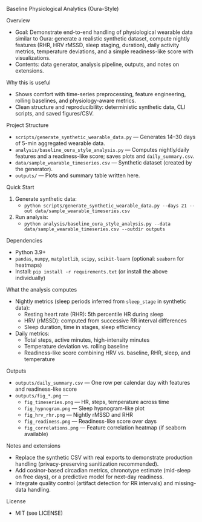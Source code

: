 Baseline Physiological Analytics (Oura-Style)

Overview
- Goal: Demonstrate end-to-end handling of physiological wearable data similar to Oura: generate a realistic synthetic dataset, compute nightly features (RHR, HRV rMSSD, sleep staging, duration), daily activity metrics, temperature deviations, and a simple readiness-like score with visualizations.
- Contents: data generator, analysis pipeline, outputs, and notes on extensions.

Why this is useful
- Shows comfort with time-series preprocessing, feature engineering, rolling baselines, and physiology-aware metrics.
- Clean structure and reproducibility: deterministic synthetic data, CLI scripts, and saved figures/CSV.

Project Structure
- `scripts/generate_synthetic_wearable_data.py` — Generates 14–30 days of 5-min aggregated wearable data.
- `analysis/baseline_oura_style_analysis.py` — Computes nightly/daily features and a readiness-like score; saves plots and `daily_summary.csv`.
- `data/sample_wearable_timeseries.csv` — Synthetic dataset (created by the generator).
- `outputs/` — Plots and summary table written here.

Quick Start
1) Generate synthetic data:
   - `python scripts/generate_synthetic_wearable_data.py --days 21 --out data/sample_wearable_timeseries.csv`
2) Run analysis:
   - `python analysis/baseline_oura_style_analysis.py --data data/sample_wearable_timeseries.csv --outdir outputs`

Dependencies
- Python 3.9+
- `pandas`, `numpy`, `matplotlib`, `scipy`, `scikit-learn` (optional: `seaborn` for heatmaps)
- Install: `pip install -r requirements.txt` (or install the above individually)

What the analysis computes
- Nightly metrics (sleep periods inferred from `sleep_stage` in synthetic data):
  - Resting heart rate (RHR): 5th percentile HR during sleep
  - HRV (rMSSD): computed from successive RR interval differences
  - Sleep duration, time in stages, sleep efficiency
- Daily metrics:
  - Total steps, active minutes, high-intensity minutes
  - Temperature deviation vs. rolling baseline
  - Readiness-like score combining HRV vs. baseline, RHR, sleep, and temperature

Outputs
- `outputs/daily_summary.csv` — One row per calendar day with features and readiness-like score
- `outputs/fig_*.png` —
  - `fig_timeseries.png` — HR, steps, temperature across time
  - `fig_hypnogram.png` — Sleep hypnogram-like plot
  - `fig_hrv_rhr.png` — Nightly rMSSD and RHR
  - `fig_readiness.png` — Readiness-like score over days
  - `fig_correlations.png` — Feature correlation heatmap (if seaborn available)

Notes and extensions
- Replace the synthetic CSV with real exports to demonstrate production handling (privacy-preserving sanitization recommended).
- Add cosinor-based circadian metrics, chronotype estimate (mid-sleep on free days), or a predictive model for next-day readiness.
- Integrate quality control (artifact detection for RR intervals) and missing-data handling.

License
- MIT (see LICENSE)
